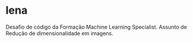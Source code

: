 # lena
Desafio de código da Formação Machine Learning Specialist. Assunto de Redução de dimensionalidade em imagens.

